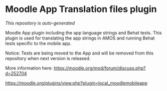 # Moodle App Translation files plugin

*This repository is auto-generated*

Moodle App plugin including the app language strings and Behat tests. This plugin is used for translating the app strings in AMOS and running Behat tests specific to the mobile app.

Notice: Tests are being moved to the App and will be removed from this repository when next version is released.

More information here: https://moodle.org/mod/forum/discuss.php?d=252704

https://moodle.org/plugins/view.php?plugin=local_moodlemobileapp
